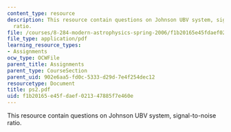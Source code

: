 ```yaml
---
content_type: resource
description: This resource contain questions on Johnson UBV system, signal-to-noise
  ratio.
file: /courses/8-284-modern-astrophysics-spring-2006/f1b20165e45fdaef021347885f7e460e_ps2.pdf
file_type: application/pdf
learning_resource_types:
- Assignments
ocw_type: OCWFile
parent_title: Assignments
parent_type: CourseSection
parent_uid: 902e6aa5-fd0c-5333-d29d-7e4f254dec12
resourcetype: Document
title: ps2.pdf
uid: f1b20165-e45f-daef-0213-47885f7e460e
---
```

This resource contain questions on Johnson UBV system, signal-to-noise ratio.

